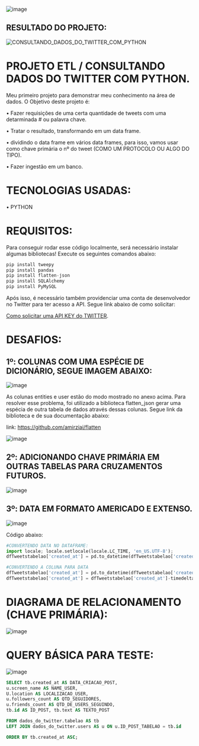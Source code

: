 ![image](https://user-images.githubusercontent.com/78058494/166161865-829573ee-df20-4c84-8aac-828441c97327.png)




## RESULTADO DO PROJETO:
![CONSULTANDO_DADOS_DO_TWITTER_COM_PYTHON](https://user-images.githubusercontent.com/78058494/166161345-5d16caa0-9683-41cd-a2fa-f7c10e771b24.gif)




# PROJETO ETL / CONSULTANDO DADOS DO TWITTER COM PYTHON.

Meu primeiro projeto para demonstrar meu conhecimento na área de dados. O Objetivo deste projeto é:

• Fazer requisições de uma certa quantidade de tweets com uma detarminada # ou palavra chave.

• Tratar o resultado, transformando em um data frame.

• dividindo o data frame em vários data frames, para isso, vamos usar como chave primária o nº do tweet (COMO UM PROTOCOLO OU ALGO DO TIPO).

• Fazer ingestão em um banco.

# TECNOLOGIAS USADAS:

• PYTHON

# REQUISITOS:

Para conseguir rodar esse código localmente, será necessário instalar algumas bibliotecas! Execute os seguintes comandos abaixo:

```python
pip install tweepy
pip install pandas
pip install flatten-json
pip install SQLAlchemy
pip install PyMySQL
```

Após isso, é necessário também providenciar uma conta de desenvolvedor no Twitter para ter acesso a API. Segue link abaixo de como solicitar:



[Como solicitar uma API KEY do TWITTER](https://www.youtube.com/watch?v=p4fZLzKodCg).

# DESAFIOS:

## 1º: COLUNAS COM UMA ESPÉCIE DE DICIONÁRIO, SEGUE IMAGEM ABAIXO:
![image](https://user-images.githubusercontent.com/78058494/165187939-8954dd36-0236-4071-a228-41a392cdf5c0.png)

As colunas entities  e user estão do modo mostrado no anexo acima. Para resolver esse problema, foi utilizado a biblioteca flatten_json gerar uma espécia de outra tabela de dados através dessas colunas. Segue link da biblioteca e de sua documentação abaixo:

link: https://github.com/amirziai/flatten

![image](https://user-images.githubusercontent.com/78058494/165192557-cbc012c2-fb71-43fb-8a10-1764927b2de9.png)


## 2º: ADICIONANDO CHAVE PRIMÁRIA EM OUTRAS TABELAS PARA CRUZAMENTOS FUTUROS.
![image](https://user-images.githubusercontent.com/78058494/165651768-f78bb241-90eb-429c-b7e2-67d1438a0766.png)

## 3º: DATA EM FORMATO AMERICADO E EXTENSO.
![image](https://user-images.githubusercontent.com/78058494/166162213-46d48ad2-37db-4c78-9671-f8c5755466e9.png)

Código abaixo:

```python
#CONVERTENDO DATA NO DATAFRAME:
import locale; locale.setlocale(locale.LC_TIME, 'en_US.UTF-8'); 
dfTweetstabelao['created_at'] = pd.to_datetime(dfTweetstabelao['created_at'], format='%a %b %d %H:%M:%S %z %Y').dt.strftime('%Y-%m-%d %H:%M:%S')

#CONVERTENDO A COLUNA PARA DATA
dfTweetstabelao['created_at'] = pd.to_datetime(dfTweetstabelao['created_at']) # TRANFORMANDO COLUNA DE STRING PARA DATATIME BR
dfTweetstabelao['created_at'] = dfTweetstabelao['created_at']-timedelta(hours=3) #SUBTRAINDO 3 HORAS (CONVERTENDO UTC PARA BR)
```

# DIAGRAMA DE RELACIONAMENTO (CHAVE PRIMÁRIA):

![image](https://user-images.githubusercontent.com/78058494/166114197-cb2a864a-f73c-4100-94a4-024d990e0148.png)

# QUERY BÁSICA PARA TESTE:
![image](https://user-images.githubusercontent.com/78058494/166163089-af94e371-555d-4b0d-99a4-3f988e8c1dca.png)


```sql
SELECT tb.created_at AS DATA_CRIACAO_POST,
u.screen_name AS NAME_USER,
U.location AS LOCALIZACAO_USER,
u.followers_count AS QTD_SEGUIDORES,
u.friends_count AS QTD_DE_USERS_SEGUINDO,
tb.id AS ID_POST, tb.text AS TEXTO_POST

FROM dados_do_twitter.tabelao AS tb
LEFT JOIN dados_do_twitter.users AS u ON u.ID_POST_TABELAO = tb.id

ORDER BY tb.created_at ASC;
```



